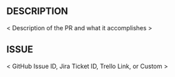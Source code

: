 DESCRIPTION
-----------
< Description of the PR and what it accomplishes >

ISSUE
------
< GitHub Issue ID, Jira Ticket ID, Trello Link, or Custom >
